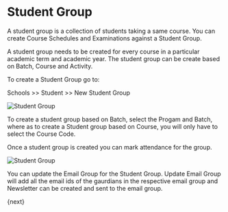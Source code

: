 # Student Group

A student group is a collection of students taking a same course. You can create Course Schedules and Examinations against a Student Group.

A student group needs to be created for every course in a particular academic term and academic year. The student group can be create based on Batch, Course and Activity. 

To create a Student Group go to:

Schools >> Student >> New Student Group 

<img class="screenshot" alt="Student Group" src="/docs/assets/img/schools/student/Student-group.gif">

To create a student group based on Batch, select the Progam and Batch, where as to create a Student group based on Course, you will only have to select the Course Code.

Once a student group is created you can mark attendance for the group. 

<img class="screenshot" alt="Student Group" src="/docs/assets/img/schools/student/student-group-attendance.gif">

You can update the Email Group for the Student Group. Update Email Group will add all the email ids of the gaurdians in the respective email group and Newsletter can be created and sent to the email group.




{next}